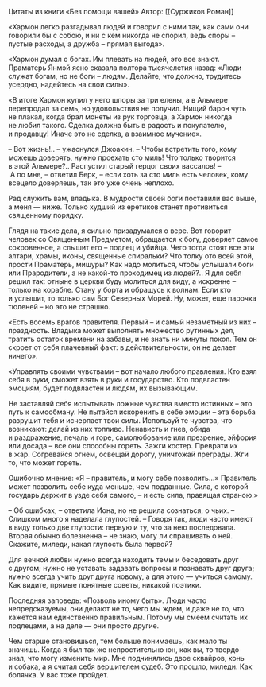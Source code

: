 Цитаты из книги «Без помощи вашей»
Автор: [[Суржиков Роман]]


«Хармон легко разгадывал людей и говорил с ними так, как сами они говорили бы с собою, и ни с кем никогда не спорил, ведь споры – пустые расходы, а дружба – прямая выгода».

«Хармон думал о богах. Им плевать на людей, это все знают. Праматерь Янмэй ясно сказала полтора тысячелетия назад: «Люди служат богам, но не боги – людям. Делайте, что должно, трудитесь усердно, надейтесь на свои силы».

«В итоге Хармон купил у него шпоры за три елены, а в Альмере перепродал за семь, но удовольствия не получил. Нищий барон чуть не плакал, когда брал монеты из рук торговца, а Хармон никогда не любил такого. Сделка должна быть в радость и покупателю, и продавцу! Иначе это не сделка, а взаимное мучение».


– Вот жизнь!.. – ужаснулся Джоакин. – Чтобы встретить того, кому можешь доверять, нужно проехать сто миль! Что только творится в этой Альмере?.. Распустил старый герцог своих вассалов!
– А по мне, – ответил Берк, – если хоть за сто миль есть человек, кому всецело доверяешь, так это уже очень неплохо.


Рад служить вам, владыка. В мудрости своей боги поставили вас выше, а меня — ниже. Только худший из еретиков станет противиться священному порядку.

Глядя на такие дела, я сильно призадумался о вере. Вот говорит человек со Священным Предметом, обращается к богу, доверяет самое сокровенное, а слышит его – подлец и убийца. Чего тогда стоят все эти алтари, храмы, иконы, священные спиральки? Что толку ото всей этой, прости Праматерь, мишуры? Как надо молиться, чтобы услышали боги или Прародители, а не какой-то проходимец из людей?.. Я для себя решил так: отныне в церкви буду молиться для виду, а искренне – только на корабле. Стану у борта и обращусь к волнам. Если кто и услышит, то только сам Бог Северных Морей. Ну, может, еще парочка тюленей – но это не страшно.

«Есть восемь врагов правителя. Первый – и самый незаметный из них – праздность. Владыка может выполнять множество рутинных дел, тратить остаток времени на забавы, и не знать ни минуты покоя. Тем он скроет от себя плачевный факт: в действительности, он не делает ничего».


«Управлять своими чувствами – вот начало любого правления. Кто взял себя в руки, сможет взять в руки и государство. Кто подвластен эмоциям, будет подвластен и людям, их вызывающим.

Не заставляй себя испытывать ложные чувства вместо истинных – это путь к самообману. Не пытайся искоренить в себе эмоции – эта борьба разрушит тебя и исчерпает твои силы. Используй те чувства, что возникают: делай из них топливо. Ненависть и гнев, обида и раздражение, печаль и горе, самолюбование или презрение, эйфория или досада – все они способны гореть. Зажги костер. Преврати их в жар. Согревайся огнем, освещай дорогу, уничтожай преграды. Жги то, что может гореть.

Ошибочно мнение: «Я – правитель, и могу себе позволить…» Правитель может позволить себе куда меньше, чем подданные. Сила, с которой государь держит в узде себя самого, – и есть сила, правящая страною.»

– Об ошибках, – ответила Иона, но не решила сознаться, о чьих. – Слишком много я наделала глупостей.
– Говоря так, люди часто имеют в виду только две глупости: первую и ту, что за нею последовала. Вторая обычно болезненна – не знаю, могу ли спрашивать о ней. Скажите, миледи, какая глупость была первой?

Для вечной любви нужно всегда находить темы и беседовать друг с другом; нужно не уставать задавать вопросы и познавать друг друга; нужно всегда учить друг друга новому, а для этого — учиться самому. Как видите, прямые понятные советы, никакой поэтики.

Последняя заповедь: «Позволь иному быть». Люди часто непредсказуемы, они делают не то, чего мы ждем, и даже не то, что кажется нам единственно правильным. Потому мы смеем считать их подлецами, а на деле — они просто другие.

Чем старше становишься, тем больше понимаешь, как мало ты значишь. Когда я был так же непростительно юн, как вы, то твердо знал, что могу изменить мир. Мне подчинялись двое сквайров, конь и собака, а я считал себя вершителем судеб. Это прошло, миледи. Как болячка. У вас тоже пройдет.